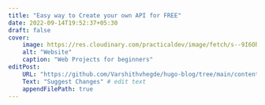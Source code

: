 ```yaml
---
title: "Easy way to Create your own API for FREE"
date: 2022-09-14T19:52:37+05:30
draft: false
cover: 
    image: https://res.cloudinary.com/practicaldev/image/fetch/s--9I6OhmbP--/c_imagga_scale,f_auto,fl_progressive,h_420,q_auto,w_1000/https://dev-to-uploads.s3.amazonaws.com/uploads/articles/oy69l266lrci7i53zfuq.png
    alt: "Website"
    caption: "Web Projects for beginners"
editPost:
    URL: "https://github.com/Varshithvhegde/hugo-blog/tree/main/content"
    Text: "Suggest Changes" # edit text
    appendFilePath: true
---
```


